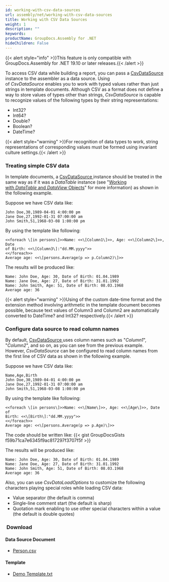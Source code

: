```yaml
---
id: working-with-csv-data-sources
url: assembly/net/working-with-csv-data-sources
title: Working with CSV Data Sources
weight: 1
description: ""
keywords: 
productName: GroupDocs.Assembly for .NET
hideChildren: False
---
```

{{< alert style="info" >}}This feature is only compatible with GroupDocs.Assembly for .NET 19.10 or later releases.{{< /alert >}}

To access CSV data while building a report, you can pass a [CsvDataSource](https://apireference.groupdocs.com/net/assembly/groupdocs.assembly.data/csvdatasource) instance to the assembler as a data source. Using of *CsvDataSource* enables you to work with typed values rather than just strings in template documents. Although CSV as a format does not define a way to store values of types other than strings, *CsvDataSource* is capable to recognize values of the following types by their string representations:

*   Int32?
*   Int64?
*   Double?
*   Boolean?
*   DateTime?

{{< alert style="warning" >}}For recognition of data types to work, string representations of corresponding values must be formed using invariant culture settings.{{< /alert >}}

### Treating simple CSV data

In template documents, a [CsvDataSource ](https://apireference.groupdocs.com/net/assembly/groupdocs.assembly.data/csvdatasource)instance should be treated in the same way as if it was a *DataTable* instance (see "[Working with *DataTable* and *DataView* Objects](https://docs.groupdocs.com/assembly/net/template-syntax-part-1-of-2/#using-data-sources)" for more information) as shown in the following example.

Suppose we have CSV data like:
```
John Doe,30,1989-04-01 4:00:00 pm
Jane Doe,27,1992-01-31 07:00:00 am
John Smith,51,1968-03-08 1:00:00 pm
```

By using the template like following:
```
<<foreach \[in persons\]>>Name: <<\[Column1\]>>, Age: <<\[Column2\]>>, Date
of Birth: <<\[Column3\]:"dd.MM.yyyy">>
<</foreach>>
Average age: <<\[persons.Average(p => p.Column2)\]>>
```

The results will be produced like:
```
Name: John Doe, Age: 30, Date of Birth: 01.04.1989
Name: Jane Doe, Age: 27, Date of Birth: 31.01.1992
Name: John Smith, Age: 51, Date of Birth: 08.03.1968
Average age: 36
```

{{< alert style="warning" >}}Using of the custom date-time format and the extension method involving arithmetic in the template document becomes possible, because text values of Column3 and Column2 are automatically converted to DateTime? and Int32? respectively.{{< /alert >}}

### Configure data source to read column names

By default, [CsvDataSource ](https://apireference.groupdocs.com/net/assembly/groupdocs.assembly.data/csvdatasource)uses column names such as "*Column1*", "*Column2*", and so on, as you can see from the previous example. However, *CsvDataSource* can be configured to read column names from the first line of CSV data as shown in the following example.

Suppose we have CSV data like:
```
Name,Age,Birth
John Doe,30,1989-04-01 4:00:00 pm
Jane Doe,27,1992-01-31 07:00:00 am
John Smith,51,1968-03-08 1:00:00 pm
```

By using the template like following:
```
<<foreach \[in persons\]>>Name: <<\[Name\]>>, Age: <<\[Age\]>>, Date of
Birth: <<\[Birth\]:"dd.MM.yyyy">>
<</foreach>>
Average age: <<\[persons.Average(p => p.Age)\]>>
```

The code should be written like:
{{< gist GroupDocsGists f59b71ca7e6345f9ac817297f3707f5f >}}

The results will be produced like:
```
Name: John Doe, Age: 30, Date of Birth: 01.04.1989
Name: Jane Doe, Age: 27, Date of Birth: 31.01.1992
Name: John Smith, Age: 51, Date of Birth: 08.03.1968
Average age: 36
```

Also, you can use *CsvDataLoadOptions* to customize the following characters playing special roles while loading CSV data:

*   Value separator (the default is comma)
*   Single-line comment start (the default is sharp)
*   Quotation mark enabling to use other special characters within a value (the default is double quotes)

###  Download

#### Data Source Document

*   [Person.csv](https://github.com/groupdocs-assembly/GroupDocs.Assembly-for-.NET/blob/master/Examples/Data/Data%20Sources/XML%20DataSource/Managers.xml?raw=true)

#### Template

*   [Demo Template.txt](https://github.com/groupdocs-assembly/GroupDocs.Assembly-for-.NET/blob/master/Examples/Data/Source/Word%20Templates/Using%20Spreadsheet%20as%20Table%20of%20Data.docx?raw=true)
